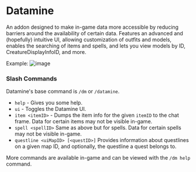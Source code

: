 # Datamine

An addon designed to make in-game data more accessible by reducing barriers around the availability of certain data. Features an advanced and (hopefully) intuitive UI, allowing customization of outfits and models, enables the searching of items and spells, and lets you view models by ID, CreatureDisplayInfoID, and more.

Example:
![image](https://github.com/Ghostopheles/Datamine/assets/10636803/ef439691-0d64-49a5-918f-bc980cafffce)

### Slash Commands

Datamine's base command is `/dm` or `/datamine`.

- `help` - Gives you some help.
- `ui` - Toggles the Datamine UI.
- `item <itemID>` - Dumps the item info for the given `itemID` to the chat frame. Data for certain items may not be visible in-game.
- `spell <spellID>` Same as above but for spells. Data for certain spells may not be visible in-game.
- `questline <uiMapID> [<questID>]` Provides information about questlines on a given map ID, and optionally, the questline a quest belongs to.

More commands are available in-game and can be viewed with the `/dm help` command.
